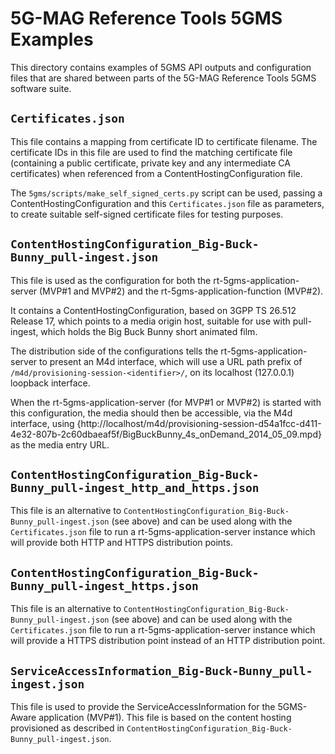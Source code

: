 # 5G-MAG Reference Tools 5GMS Examples

This directory contains examples of 5GMS API outputs and configuration files that are shared between parts of the 5G-MAG Reference Tools 5GMS software suite.

## `Certificates.json`

This file contains a mapping from certificate ID to certificate filename. The
certificate IDs in this file are used to find the matching certificate file
(containing a public certificate, private key and any intermediate CA
certificates) when referenced from a ContentHostingConfiguration file.

The `5gms/scripts/make_self_signed_certs.py` script can be used, passing a
ContentHostingConfiguration and this `Certificates.json` file as parameters, to
create suitable self-signed certificate files for testing purposes.

## `ContentHostingConfiguration_Big-Buck-Bunny_pull-ingest.json`

This file is used as the configuration for both the rt-5gms-application-server
(MVP#1 and MVP#2) and the rt-5gms-application-function (MVP#2).

It contains a ContentHostingConfiguration, based on 3GPP TS 26.512 Release 17,
which points to a media origin host, suitable for use with pull-ingest, which
holds the Big Buck Bunny short animated film.

The distribution side of the configurations tells the rt-5gms-application-server
to present an M4d interface, which will use a URL path prefix of
`/m4d/provisioning-session-<identifier>/`, on its localhost (127.0.0.1)
loopback interface.

When the rt-5gms-application-server (for MVP#1 or MVP#2) is started with this
configuration, the media should then be accessible, via the M4d interface, using
{http://localhost/m4d/provisioning-session-d54a1fcc-d411-4e32-807b-2c60dbaeaf5f/BigBuckBunny_4s_onDemand_2014_05_09.mpd}
as the media entry URL.

## `ContentHostingConfiguration_Big-Buck-Bunny_pull-ingest_http_and_https.json`

This file is an alternative to
`ContentHostingConfiguration_Big-Buck-Bunny_pull-ingest.json` (see above) and
can be used along with the `Certificates.json` file to run a
rt-5gms-application-server instance which will provide both HTTP and HTTPS
distribution points.

## `ContentHostingConfiguration_Big-Buck-Bunny_pull-ingest_https.json`

This file is an alternative to
`ContentHostingConfiguration_Big-Buck-Bunny_pull-ingest.json` (see above) and
can be used along with the `Certificates.json` file to run a 
rt-5gms-application-server instance which will provide a HTTPS distribution
point instead of an HTTP distribution point.

## `ServiceAccessInformation_Big-Buck-Bunny_pull-ingest.json`

This file is used to provide the ServiceAccessInformation for the 5GMS-Aware
application (MVP#1). This file is based on the content hosting provisioned as
described in `ContentHostingConfiguration_Big-Buck-Bunny_pull-ingest.json`.
